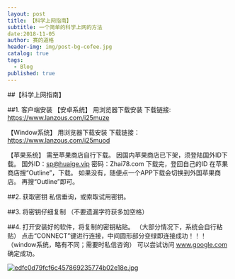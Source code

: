 ```yaml
---
layout: post
title: 【科学上网指南】
subtitle: 一个简单的科学上网的方法
date:2018-11-05
author: 赛的道格
header-img: img/post-bg-cofee.jpg
catalog: true
tags:
  - Blog
published: true
---
```



##【科学上网指南】

##1. 客户端安装
【安卓系统】
用浏览器下载安装
下载链接: https://www.lanzous.com/i25muze
  
  【Window系统】
用浏览器下载安装
下载链接：https://www.lanzous.com/i25muod
  
  【苹果系统】
需至苹果商店自行下载。
因国内苹果商店已下架，须登陆国外ID下载。
国外ID：sp@huaige.vip 密码：Zhai78.com
下载完，登回自己的ID
在苹果商店搜“Outline”，下载。
如果没有，随便点一个APP下载会切换到外国苹果商店。
再搜“Outline”即可。

##2. 获取密钥
私信垂询，或索取试用密钥。

##3. 将密钥仔细复制
（不要遗漏字符获多加空格）

##4. 打开安装好的软件，将复制的密钥粘贴。
（大部分情况下，系统会自行粘贴）
点击“CONNECT”键进行连接，中间圆形部分变绿即连接成功！！！
（window系统，略有不同；需要时私信咨询）
可以尝试访问 www.google.com 确定成功。


[![edfc0d79fcf6c457869235774b02e18e.jpg](https://i.loli.net/2018/11/05/5be0160f71cab.jpg)](https://i.loli.net/2018/11/05/5be0160f71cab.jpg)
